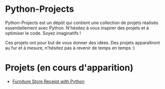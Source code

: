 # Python-Projects

Python-Projects est un dépôt qui contient une collection de projets réalisés essentiellement avec Python. N'hésitez à vous inspirer des projets et à optimiser le code. Soyez imaginatifs ! 

Ces projets ont pour but de vous donner des idées. Des projets apparaîtront au fur et à mesure, n'hésitez pas à revenir de temps en temps :)

# Projets (en cours d'apparition)

- [Furniture Store Receipt with Python](https://github.com/developpeurpython/python-projects/tree/main/furniture-store-receipt-with-python)


